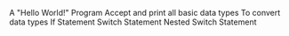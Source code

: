 A "Hello World!" Program
Accept and print all basic data types
To convert data types
If Statement
Switch Statement
Nested Switch Statement
